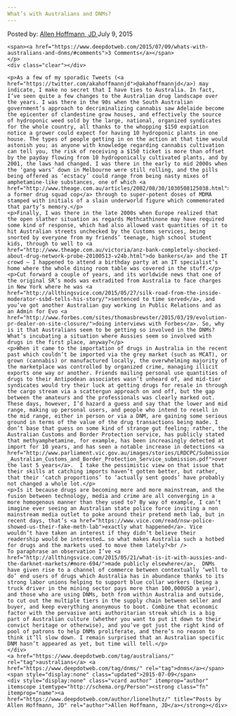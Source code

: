 ```yaml
---
What’s with Australians and DNMs?
---
```

<article class="post-listing post-10878 post type-post status-publish format-standard has-post-thumbnail hentry  tag-australians tag-dnms">
    <div class="post-inner">
        <span>Posted by: <a href="https://www.deepdotweb.com/author/lionelhutz/" title="">Allen Hoffmann, JD </a></span>
    <span>July 9, 2015</span>
    
    <span><a href="https://www.deepdotweb.com/2015/07/09/whats-with-australians-and-dnms/#comments">3 Comments</a></span>
    </p>
    <div class="clear"></div>
    
    <p>As a few of my sporadic Tweets (<a href="https://twitter.com/akahoffmannjd">@akahoffmannjd</a>) may indicate, I make no secret that I have ties to Australia. In fact, I’ve seen quite a few changes to the Australian drug landscape over the years. I was there in the 90s when the South Australian government’s approach to decriminalizing cannabis saw Adelaide become the epicenter of clandestine grow houses, and effectively the source of hydroponic weed sold by the large, national, organized syndicates for the whole country, all thanks to the whopping $150 expiation notice a grower could expect for having 10 hydroponic plants in one house. The types of people getting in on the action at that time would astonish you; as anyone with knowledge regarding cannabis cultivation can tell you, the risk of receiving a $150 ticket is more than offset by the payday flowing from 10 hydroponically cultivated plants, and by 2001, the laws had changed. I was there in the early to mid 2000s when the ‘gang wars’ down in Melbourne were still rolling, and the pills being offered as ‘ecstacy’ could range from being nasty mixes of amphetamine-like substances, one of which <a href="http://www.theage.com.au/articles/2002/08/30/1030508125038.html">killed a former drug squad cop</a> through to super-potent doses of MDMA stamped with initials of a slain underworld figure which commemorated that party’s memory.</p>
    <p>Finally, I was there in the late 2000s when Europe realized that the open slather situation as regards Methcathinone may have required some kind of response, which had also allowed vast quantities of it to hit Australian streets unchecked by the Customs services, being snorted by everyone from my friends’ teenage, high school student kids, through to well to <a href="http://www.theage.com.au/victoria/anz-bank-completely-shocked-about-drug-network-probe-20100513-v24b.html">do bankers</a> and the IT crowd – I happened to attend a birthday party at an IT specialist’s home where the whole dining room table was covered in the stuff.</p>
    <p>Cut forward a couple of years, and its worldwide news that one of the original SR’s mods was extradited from Australia to face charges in New York where he was <a href="http://allthingsvice.com/2015/05/27/silk-road-from-the-inside-moderator-ssbd-tells-his-story/">sentenced to time served</a>, and you’ve got another Australian guy working in Public Relations and as an Admin for Evo <a href="http://www.forbes.com/sites/thomasbrewster/2015/03/19/evolution-pr-dealer-on-site-closure/">doing interviews with Forbes</a>. So, why is it that Australians seem to be getting so involved in the DNMs? What’s incubating a situation where Aussies seem so involved with drugs in the first place, anyway?</p>
    <p>When it came to the importation of drugs in Australia in the recent past which couldn’t be imported via the grey market (such as MCAT), or grown (cannabis) or manufactured locally, the overwhelming majority of the marketplace was controlled by organized crime, managing illicit exports one way or another. Friends mailing personal use quantities of drugs to their Antipodean associates wasn’t unheard of, and mid-tier syndicates would try their luck at getting drugs for resale in through the cargo stream via a scattergun approach on and off, but the gap between the amateurs and the professionals was clearly marked out. These days, however, I’d hazard a guess and say that the lower and mid range, making up personal users, and people who intend to resell in the mid range, either in person or via a DNM, are gaining some serious ground in terms of the value of the drug transactions being made. I don’t base that guess on some kind of strange gut feeling; rather, the Australian Customs and Border Protection service, has publicly stated that methyamphetamine, for example, has been increasingly detected at import for 10 years, and has seen a notable increase in detections <a href="http://www.parliament.vic.gov.au/images/stories/LRDCPC/Submissions/Submission_66_-_Australian_Customs_and_Border_Protection_Service_submission.pdf">over the last 5 years</a>.  I take the pessimistic view on that issue that their skills at catching imports haven’t gotten better, but rather, that their ‘catch proportions’ to ‘actually sent goods’ have probably not changed a whole lot.</p>
    <p>Is it because drugs are becoming more and more mainstream, and the fusion between technology, media and crime are all converging in a more homogenous manner than they used to? By way of example, I can’t imagine ever seeing an Australian state police force inviting a non mainstream media outlet to poke around their pretend meth lab, but in recent days, that’s <a href="https://www.vice.com/read/nsw-police-showed-us-their-fake-meth-lab">exactly what happened</a>. Vice wouldn’t have taken an interest if they didn’t believe their readership would be interested… so what makes Australia such a hotbed for drugs and the markets used to move them lately?<br />
    To paraphrase an observation I’ve <a href="http://allthingsvice.com/2015/05/21/what-is-it-with-aussies-and-the-darknet-markets/#more-694/">made publicly elsewhere</a>,  DNMs have given rise to a channel of commerce between contextually ‘well to do’ end users of drugs which Australia has in abundance thanks to its strong labor unions helping to support blue collar workers (being a truck driver in the mining sector pays more than 100,000USD a year), and those who are using DNMs, both from within Australia and outside, to cut out the multiple tiers in the supply chain between seller and buyer, and keep everything anonymous to boot. Combine that economic factor with the pervasive anti authoritarian streak which is a big part of Australian culture (whether you want to put it down to their convict heritage or otherwise), and you’ve got just the right kind of pool of patrons to help DNMs proliferate, and there’s no reason to think it’ll slow down. I remain surprised that an Australian specific DNM hasn’t appeared as yet, but time will tell.</p>
    </div>
    <a href="https://www.deepdotweb.com/tag/australians/" rel="tag">australians</a> <a href="https://www.deepdotweb.com/tag/dnms/" rel="tag">dnms</a></span> <span style="display:none" class="updated">2015-07-09</span>
    <div style="display:none" class="vcard author" itemprop="author" itemscope itemtype="http://schema.org/Person"><strong class="fn" itemprop="name"><a href="https://www.deepdotweb.com/author/lionelhutz/" title="Posts by Allen Hoffmann, JD" rel="author">Allen Hoffmann, JD</a></strong></div>
    
